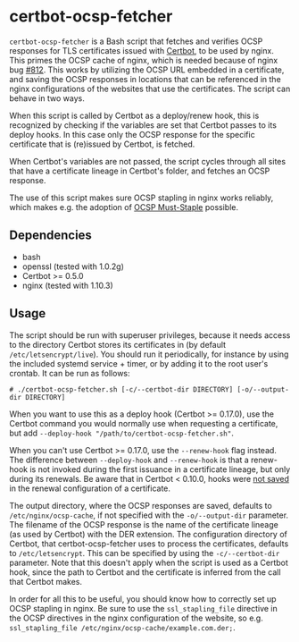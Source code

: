 # certbot-ocsp-fetcher
`certbot-ocsp-fetcher` is a Bash script that fetches and verifies OCSP responses
for TLS certificates issued with [Certbot], to be used by nginx. This primes the
OCSP cache of nginx, which is needed because of nginx bug [#812]. This works by
utilizing the OCSP URL embedded in a certificate, and saving the OCSP responses
in locations that can be referenced in the nginx configurations of the websites
that use the certificates. The script can behave in two ways.

When this script is called by Certbot as a deploy/renew hook, this is
recognized by checking if the variables are set that Certbot passes to its
deploy hooks. In this case only the OCSP response for the specific certificate
that is (re)issued by Certbot, is fetched.

When Certbot's variables are not passed, the script cycles through all sites
that have a certificate lineage in Certbot's folder, and fetches an OCSP
response.

The use of this script makes sure OCSP stapling in nginx works reliably, which
makes e.g. the adoption of [OCSP Must-Staple] possible.

## Dependencies
- bash
- openssl (tested with 1.0.2g)
- Certbot >= 0.5.0
- nginx (tested with 1.10.3)

## Usage

The script should be run with superuser privileges, because it needs access to
the directory Certbot stores its certificates in (by default
`/etc/letsencrypt/live`).
You should run it periodically, for instance by using the included systemd
service + timer, or by adding it to the root user's crontab. It can be run as
follows:

`# ./certbot-ocsp-fetcher.sh [-c/--certbot-dir DIRECTORY] [-o/--output-dir
DIRECTORY]`

When you want to use this as a deploy hook (Certbot >= 0.17.0), use the Certbot
command you would normally use when requesting a certificate, but add
`--deploy-hook "/path/to/certbot-ocsp-fetcher.sh"`.

When you can't use Certbot >= 0.17.0, use the `--renew-hook` flag instead. The
difference between `--deploy-hook` and `--renew-hook` is that a renew-hook is
not invoked during the first issuance in a certificate lineage, but only during
its renewals. Be aware that in Certbot < 0.10.0, hooks were [not saved] in the
renewal configuration of a certificate.

The output directory, where the OCSP responses are saved, defaults to
`/etc/nginx/ocsp-cache`, if not specified with the `-o/--output-dir` parameter.
The filename of the OCSP response is the name of the certificate lineage (as
used by Certbot) with the DER extension. The configuration directory of Certbot,
that certbot-ocsp-fetcher uses to process the certificates, defaults to
`/etc/letsencrypt`. This can be specified by using the `-c/--certbot-dir`
parameter. Note that this doesn't apply when the script is used as a Certbot
hook, since the path to Certbot and the certificate is inferred from the call
that Certbot makes.

In order for all this to be useful, you should know how to correctly set up
OCSP stapling in nginx. Be sure to use the `ssl_stapling_file` directive in the
OCSP directives in the nginx configuration of the website, so e.g.
`ssl_stapling_file /etc/nginx/ocsp-cache/example.com.der;`.

 [Certbot]: ../../../certbot/certbot
 [#812]: https://trac.nginx.org/nginx/ticket/812
 [OCSP Must-Staple]: https://scotthelme.co.uk/ocsp-must-staple/
 [not saved]: https://github.com/certbot/certbot/issues/3394
